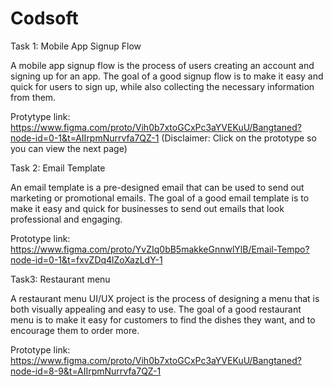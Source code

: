 # Codsoft
Task 1: Mobile App Signup Flow


A mobile app signup flow is the process of users creating an account and signing up for an
app. The goal of a good signup flow is to make it easy and quick for users to sign up, while
also collecting the necessary information from them.

Protytype link:
https://www.figma.com/proto/Vih0b7xtoGCxPc3aYVEKuU/Bangtaned?node-id=0-1&t=AIIrpmNurrvfa7QZ-1
(Disclaimer: Click on the prototype so you can view the next page)


Task 2: Email Template

An email template is a pre-designed email that can be used to send out
marketing or promotional emails. The goal of a good email template is to make it
easy and quick for businesses to send out emails that look professional and
engaging.

Prototype link:
https://www.figma.com/proto/YvZIq0bB5makkeGnnwlYlB/Email-Tempo?node-id=0-1&t=fxvZDq4lZoXazLdY-1

Task3: Restaurant menu

A restaurant menu UI/UX project is the process of designing a menu that is
both visually appealing and easy to use. The goal of a good restaurant menu
is to make it easy for customers to find the dishes they want, and to
encourage them to order more.

Prototype link:
https://www.figma.com/proto/Vih0b7xtoGCxPc3aYVEKuU/Bangtaned?node-id=8-9&t=AIIrpmNurrvfa7QZ-1

